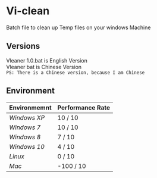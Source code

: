 # Vi-clean
Batch file to clean up Temp files on your windows Machine
## Versions
Vleaner 1.0.bat is English Version  
Vleaner bat is Chinese Version  
`PS: There is a Chinese version, because I am Chinese `

## Environment
Environmemnt | Performance Rate
--- | --- 
*Windows XP* | 10 / 10
*Windows 7* | 10 / 10
*Windows 8* |  7 / 10
*Windows 10* | 4 / 10
*Linux*| 0 / 10
*Mac*| -100 / 10
